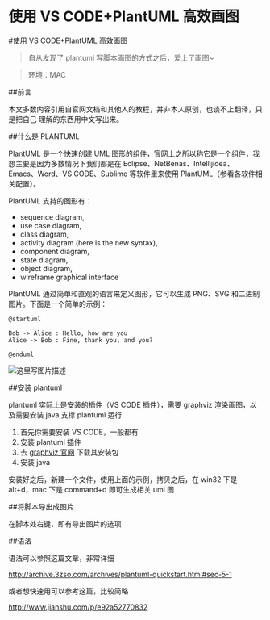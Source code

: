 # 使用 VS CODE+PlantUML 高效画图


#使用 VS CODE+PlantUML 高效画图

> 自从发现了 plantuml 写脚本画图的方式之后，爱上了画图~

> 环境：MAC

##前言

本文多数内容引用自官网文档和其他人的教程，并非本人原创，也谈不上翻译，只是把自己 理解的东西用中文写出来。

##什么是 PLANTUML

PlantUML 是一个快速创建 UML 图形的组件，官网上之所以称它是一个组件，我想主要是因为多数情况下我们都是在 Eclipse、NetBenas、Intellijidea、 Emacs、Word、VS CODE、Sublime 等软件里来使用 PlantUML（参看各软件相关配置）。

PlantUML 支持的图形有：

- sequence diagram,
- use case diagram,
- class diagram,
- activity diagram (here is the new syntax),
- component diagram,
- state diagram,
- object diagram,
- wireframe graphical interface

PlantUML 通过简单和直观的语言来定义图形，它可以生成 PNG、SVG 和二进制 图片。下面是一个简单的示例：

```
@startuml

Bob -> Alice : Hello, how are you
Alice -> Bob : Fine, thank you, and you?

@enduml
```

![这里写图片描述](https://img-blog.csdnimg.cn/img_convert/b62e13cc25c6d0cac5cbc21c362a6c79.png)

##安装 plantuml

plantuml 实际上是安装的插件（VS CODE 插件），需要 graphviz 渲染画图，以及需要安装 java 支撑 plantuml 运行

1. 首先你需要安装 VS CODE，一般都有
2. 安装 plantuml 插件
3. 去 [graphviz 官网](http://graphviz.org/) 下载其安装包
4. 安装 java

安装好之后，新建一个文件，使用上面的示例，拷贝之后，在 win32 下是 alt+d，mac 下是 command+d 即可生成相关 uml 图

##将脚本导出成图片

在脚本处右键，即有导出图片的选项

##语法

语法可以参照这篇文章，非常详细

http://archive.3zso.com/archives/plantuml-quickstart.html#sec-5-1

或者想快速用可以参考这篇，比较简略

http://www.jianshu.com/p/e92a52770832
